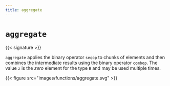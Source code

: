 ```yaml
---
title: aggregate
---
```


# `aggregate`

{{< signature >}}

`aggregate` applies the binary operator `seqop` to chunks of elements and then combines the intermediate results using the binary operator `combop`. The value `z` is the _zero_ element for the type `B` and may be used multiple times.

{{< figure src="images/functions/aggregate.svg" >}}
